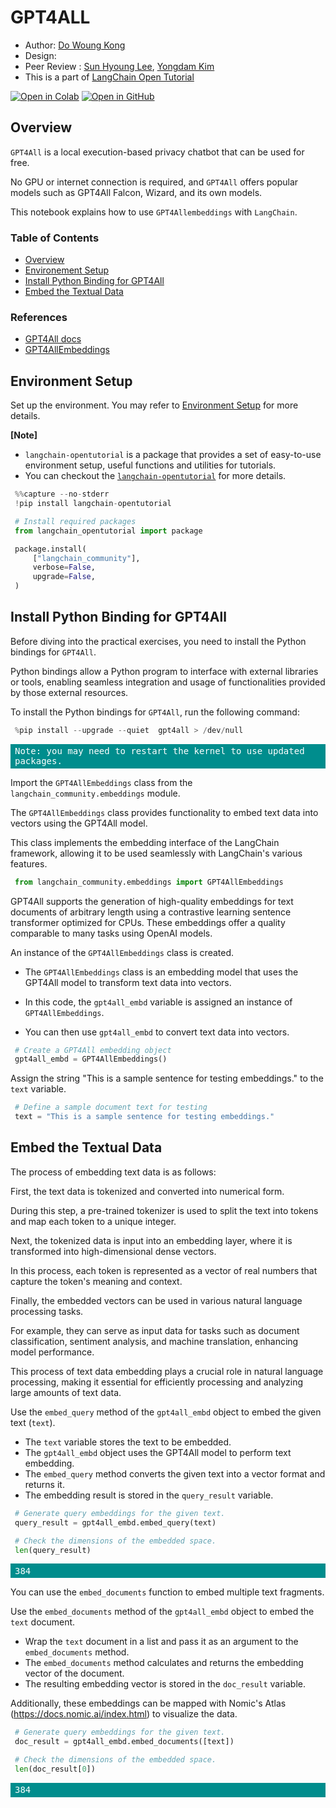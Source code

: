 <style>
.custom {
    background-color: #008d8d;
    color: white;
    padding: 0.25em 0.5em 0.25em 0.5em;
    white-space: pre-wrap;       /* css-3 */
    white-space: -moz-pre-wrap;  /* Mozilla, since 1999 */
    white-space: -pre-wrap;      /* Opera 4-6 */
    white-space: -o-pre-wrap;    /* Opera 7 */
    word-wrap: break-word;
}

pre {
    background-color: #027c7c;
    padding-left: 0.5em;
}

</style>

# GPT4ALL

- Author: [Do Woung Kong](https://github.com/krkrong)
- Design: 
- Peer Review : [Sun Hyoung Lee](https://github.com/LEE1026icarus), [Yongdam Kim](https://github.com/dancing-with-coffee)
- This is a part of [LangChain Open Tutorial](https://github.com/LangChain-OpenTutorial/LangChain-OpenTutorial)

[![Open in Colab](https://colab.research.google.com/assets/colab-badge.svg)](https://colab.research.google.com/github/LangChain-OpenTutorial/LangChain-OpenTutorial/blob/main/08-Embedding/07-GPT4ALLEmbedding.ipynb) [![Open in GitHub](https://img.shields.io/badge/Open%20in%20GitHub-181717?style=flat-square&logo=github&logoColor=white)](https://github.com/LangChain-OpenTutorial/LangChain-OpenTutorial/blob/main/08-Embedding/07-GPT4ALLEmbedding.ipynb)

## Overview

`GPT4All` is a local execution-based privacy chatbot that can be used for free.

No GPU or internet connection is required, and `GPT4All` offers popular models such as GPT4All Falcon, Wizard, and its own models.

This notebook explains how to use `GPT4Allembeddings` with `LangChain`.

### Table of Contents

- [Overview](#overview)
- [Environement Setup](#environment-setup)
- [Install Python Binding for GPT4All](#create-a-basic-pdf-based-retrieval-chain)
- [Embed the Textual Data](#query-routing-and-document-evaluation)


### References

- [GPT4All docs](https://docs.gpt4all.io/gpt4all_python_embedding.html#gpt4all.gpt4all.Embed4All)
- [GPT4AllEmbeddings](https://python.langchain.com/api_reference/community/embeddings/langchain_community.embeddings.gpt4all.GPT4AllEmbeddings.html#langchain_community.embeddings.gpt4all.GPT4AllEmbeddings)

## Environment Setup

Set up the environment. You may refer to [Environment Setup](https://wikidocs.net/257836) for more details.

**[Note]**
- `langchain-opentutorial` is a package that provides a set of easy-to-use environment setup, useful functions and utilities for tutorials. 
- You can checkout the [`langchain-opentutorial`](https://github.com/LangChain-OpenTutorial/langchain-opentutorial-pypi) for more details.

```python
%%capture --no-stderr
!pip install langchain-opentutorial
```

```python
# Install required packages
from langchain_opentutorial import package

package.install(
    ["langchain_community"],
    verbose=False,
    upgrade=False,
)
```

## Install Python Binding for GPT4All

Before diving into the practical exercises, you need to install the Python bindings for `GPT4All`.

Python bindings allow a Python program to interface with external libraries or tools, enabling seamless integration and usage of functionalities provided by those external resources.

To install the Python bindings for `GPT4All`, run the following command:

```python
%pip install --upgrade --quiet  gpt4all > /dev/null
```

<pre class="custom">Note: you may need to restart the kernel to use updated packages.
</pre>

Import the `GPT4AllEmbeddings` class from the `langchain_community.embeddings` module.

The `GPT4AllEmbeddings` class provides functionality to embed text data into vectors using the GPT4All model.

This class implements the embedding interface of the LangChain framework, allowing it to be used seamlessly with LangChain's various features.

```python
from langchain_community.embeddings import GPT4AllEmbeddings
```

GPT4All supports the generation of high-quality embeddings for text documents of arbitrary length using a contrastive learning sentence transformer optimized for CPUs. These embeddings offer a quality comparable to many tasks using OpenAI models.

An instance of the `GPT4AllEmbeddings` class is created.

- The `GPT4AllEmbeddings` class is an embedding model that uses the GPT4All model to transform text data into vectors.  

- In this code, the `gpt4all_embd` variable is assigned an instance of `GPT4AllEmbeddings`.  

- You can then use `gpt4all_embd` to convert text data into vectors.

```python
# Create a GPT4All embedding object
gpt4all_embd = GPT4AllEmbeddings()
```

Assign the string "This is a sample sentence for testing embeddings." to the `text` variable.

```python
# Define a sample document text for testing
text = "This is a sample sentence for testing embeddings."
```

## Embed the Textual Data


The process of embedding text data is as follows:

First, the text data is tokenized and converted into numerical form.  

During this step, a pre-trained tokenizer is used to split the text into tokens and map each token to a unique integer.  

Next, the tokenized data is input into an embedding layer, where it is transformed into high-dimensional dense vectors.  

In this process, each token is represented as a vector of real numbers that capture the token's meaning and context.  

Finally, the embedded vectors can be used in various natural language processing tasks.  

For example, they can serve as input data for tasks such as document classification, sentiment analysis, and machine translation, enhancing model performance.  

This process of text data embedding plays a crucial role in natural language processing, making it essential for efficiently processing and analyzing large amounts of text data.

Use the `embed_query` method of the `gpt4all_embd` object to embed the given text (`text`).  

- The `text` variable stores the text to be embedded.  
- The `gpt4all_embd` object uses the GPT4All model to perform text embedding.  
- The `embed_query` method converts the given text into a vector format and returns it.  
- The embedding result is stored in the `query_result` variable.

```python
# Generate query embeddings for the given text.
query_result = gpt4all_embd.embed_query(text)

# Check the dimensions of the embedded space.
len(query_result)
```




<pre class="custom">384</pre>



You can use the `embed_documents` function to embed multiple text fragments.

Use the `embed_documents` method of the `gpt4all_embd` object to embed the `text` document.

- Wrap the `text` document in a list and pass it as an argument to the `embed_documents` method.  
- The `embed_documents` method calculates and returns the embedding vector of the document.  
- The resulting embedding vector is stored in the `doc_result` variable.

Additionally, these embeddings can be mapped with Nomic's Atlas (https://docs.nomic.ai/index.html) to visualize the data.

```python
# Generate query embeddings for the given text.
doc_result = gpt4all_embd.embed_documents([text])

# Check the dimensions of the embedded space.
len(doc_result[0])
```




<pre class="custom">384</pre>


